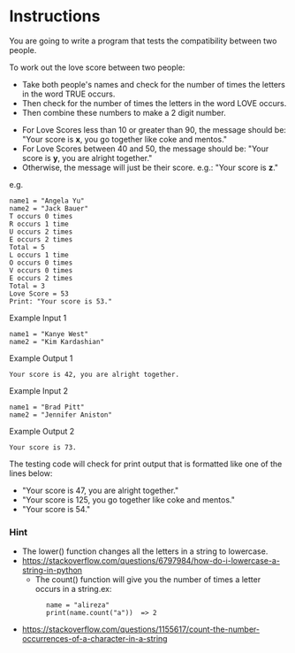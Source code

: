 # Instructions
You are going to write a program that tests the compatibility between two people.

To work out the love score between two people:
- Take both people's names and check for the number of times the letters in the word TRUE occurs. 
- Then check for the number of times the letters in the word LOVE occurs. 
- Then combine these numbers to make a 2 digit number.

* For Love Scores less than 10 or greater than 90, the message should be:
"Your score is **x**, you go together like coke and mentos."
* For Love Scores between 40 and 50, the message should be:
"Your score is **y**, you are alright together."
* Otherwise, the message will just be their score. e.g.:
"Your score is **z**."

e.g.
```
name1 = "Angela Yu"
name2 = "Jack Bauer"
T occurs 0 times
R occurs 1 time
U occurs 2 times
E occurs 2 times
Total = 5
L occurs 1 time
O occurs 0 times
V occurs 0 times
E occurs 2 times
Total = 3
Love Score = 53
Print: "Your score is 53."
```

Example Input 1
```
name1 = "Kanye West"
name2 = "Kim Kardashian"
```
Example Output 1
```
Your score is 42, you are alright together.
```

Example Input 2
```
name1 = "Brad Pitt"
name2 = "Jennifer Aniston"
```
Example Output 2
```
Your score is 73.
```
The testing code will check for print output that is formatted like one of the lines below:
 * "Your score is 47, you are alright together."
 * "Your score is 125, you go together like coke and mentos."
 * "Your score is 54."

### Hint
* The lower() function changes all the letters in a string to lowercase.
* https://stackoverflow.com/questions/6797984/how-do-i-lowercase-a-string-in-python
  * The count() function will give you the number of times a letter occurs in a string.ex:
  ```
        name = "alireza"
        print(name.count("a"))  => 2
  ```
* https://stackoverflow.com/questions/1155617/count-the-number-occurrences-of-a-character-in-a-string
